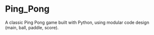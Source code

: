 # Ping_Pong
 A classic Ping Pong game built with Python, using modular code design (main, ball, paddle, score).
